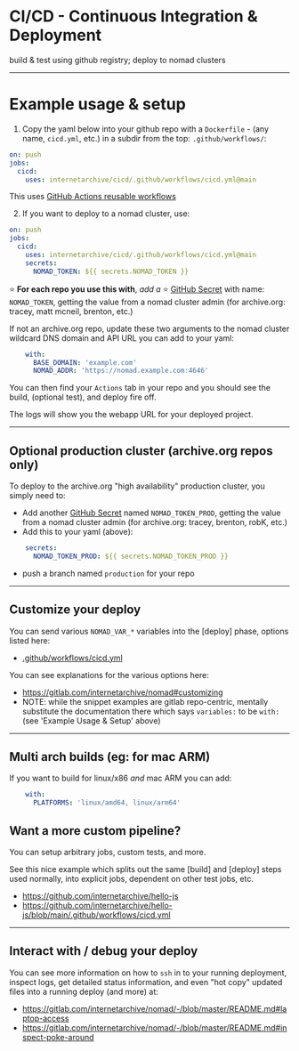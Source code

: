 # CI/CD - Continuous Integration & Deployment

build &amp; test using github registry; deploy to nomad clusters

---

# Example usage & setup
1. Copy the yaml below into your github repo with a `Dockerfile` - (any name, `cicd.yml`, etc.) in a subdir from the top: `.github/workflows/`:

```yaml
on: push
jobs:
  cicd:
    uses: internetarchive/cicd/.github/workflows/cicd.yml@main
```
This uses
[GitHub Actions reusable workflows](https://docs.github.com/en/actions/using-workflows/reusing-workflows)


2. If you want to deploy to a nomad cluster, use:
```yml
on: push
jobs:
  cicd:
    uses: internetarchive/cicd/.github/workflows/cicd.yml@main
    secrets:
      NOMAD_TOKEN: ${{ secrets.NOMAD_TOKEN }}
```

⭐ **For each repo you use this with**, _add a_ ⭐
[GitHub Secret](https://docs.github.com/en/actions/security-guides/encrypted-secrets)
with name: `NOMAD_TOKEN`, getting the value from a nomad cluster admin (for archive.org: tracey, matt mcneil, brenton, etc.)

If not an archive.org repo, update these two arguments to the nomad cluster wildcard DNS domain and API URL you can add to your yaml:
```yaml
    with:
      BASE_DOMAIN: 'example.com'
      NOMAD_ADDR: 'https://nomad.example.com:4646'
```

You can then find your `Actions` tab in your repo and you should see the build, (optional test), and deploy fire off.

The logs will show you the webapp URL for your deployed project.

---

## Optional production cluster (archive.org repos only)
To deploy to the archive.org "high availability" production cluster, you simply need to:
- Add another
[GitHub Secret](https://docs.github.com/en/actions/security-guides/encrypted-secrets)
named `NOMAD_TOKEN_PROD`,
getting the value from a nomad cluster admin (for archive.org: tracey, brenton, robK, etc.)
- Add this to your yaml (above):
```yaml
    secrets:
      NOMAD_TOKEN_PROD: ${{ secrets.NOMAD_TOKEN_PROD }}
```
- push a branch named `production` for your repo

---

## Customize your deploy
You can send various `NOMAD_VAR_*` variables into the [deploy] phase, options listed here:
- [.github/workflows/cicd.yml](.github/workflows/cicd.yml)

You can see explanations for the various options here:
- https://gitlab.com/internetarchive/nomad#customizing
- NOTE: while the snippet examples are gitlab repo-centric, mentally substitute
the documentation there which says `variables:` to be `with:` (see 'Example Usage & Setup' above)

---

## Multi arch builds (eg: for mac ARM)
If you want to build for linux/x86 _and_ mac ARM you can add:
```yaml
    with:
      PLATFORMS: 'linux/amd64, linux/arm64'
```


## Want a more custom pipeline?
You can setup arbitrary jobs, custom tests, and more.

See this nice example which splits out the same [build] and [deploy] steps used normally, into explicit jobs, dependent on other test jobs, etc.

- https://github.com/internetarchive/hello-js
- https://github.com/internetarchive/hello-js/blob/main/.github/workflows/cicd.yml

---

## Interact with / debug your deploy
You can see more information on how to `ssh` in to your running deployment, inspect logs, get detailed status information, and even "hot copy" updated files into a running deploy (and more) at:
- https://gitlab.com/internetarchive/nomad/-/blob/master/README.md#laptop-access
- https://gitlab.com/internetarchive/nomad/-/blob/master/README.md#inspect-poke-around
